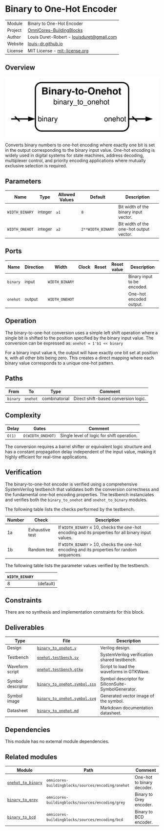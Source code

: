 # Binary to One-Hot Encoder

|         |                                                                                  |
| ------- | -------------------------------------------------------------------------------- |
| Module  | Binary to One-Hot Encoder                                                        |
| Project | [OmniCores-BuildingBlocks](https://github.com/Louis-DR/OmniCores-BuildingBlocks) |
| Author  | Louis Duret-Robert - [louisduret@gmail.com](mailto:louisduret@gmail.com)         |
| Website | [louis-dr.github.io](https://louis-dr.github.io)                                 |
| License | MIT License - [mit-license.org](https://mit-license.org)                         |

## Overview

![binary_to_onehot](binary_to_onehot.symbol.svg)

Converts binary numbers to one-hot encoding where exactly one bit is set in the output corresponding to the binary input value. One-hot encoding is widely used in digital systems for state machines, address decoding, multiplexer control, and priority encoding applications where mutually exclusive selection is required.

## Parameters

| Name           | Type    | Allowed Values | Default           | Description                             |
| -------------- | ------- | -------------- | ----------------- | --------------------------------------- |
| `WIDTH_BINARY` | integer | `≥1`           | `8`               | Bit width of the binary input vector.   |
| `WIDTH_ONEHOT` | integer | `≥2`           | `2**WIDTH_BINARY` | Bit width of the one-hot output vector. |

## Ports

| Name     | Direction | Width          | Clock | Reset | Reset value | Description                 |
| -------- | --------- | -------------- | ----- | ----- | ----------- | --------------------------- |
| `binary` | input     | `WIDTH_BINARY` |       |       |             | Binary input to be encoded. |
| `onehot` | output    | `WIDTH_ONEHOT` |       |       |             | One-hot encoded output.     |

## Operation

The binary-to-one-hot conversion uses a simple left shift operation where a single bit is shifted to the position specified by the binary input value. The conversion can be expressed as: `onehot = 1'b1 << binary`

For a binary input value `N`, the output will have exactly one bit set at position `N`, with all other bits being zero. This creates a direct mapping where each binary value corresponds to a unique one-hot pattern.

## Paths

| From     | To       | Type          | Comment                              |
| -------- | -------- | ------------- | ------------------------------------ |
| `binary` | `onehot` | combinatorial | Direct shift-based conversion logic. |

## Complexity

| Delay  | Gates             | Comment                                    |
| ------ | ----------------- | ------------------------------------------ |
| `O(1)` | `O(WIDTH_ONEHOT)` | Single level of logic for shift operation. |

The conversion requires a barrel shifter or equivalent logic structure and has a constant propagation delay independent of the input value, making it highly efficient for real-time applications.

## Verification

The binary-to-one-hot encoder is verified using a comprehensive SystemVerilog testbench that validates both the conversion correctness and the fundamental one-hot encoding properties. The testbench instanciates and verifies both the `binary_to_onehot` and `onehot_to_binary` modules.

The following table lists the checks performed by the testbench.

| Number | Check           | Description                                                                                         |
| ------ | --------------- | --------------------------------------------------------------------------------------------------- |
| 1a     | Exhaustive test | If `WIDTH_BINARY` ≤ 10, checks the one-hot encoding and its properties for all binary input values. |
| 1b     | Random test     | If `WIDTH_BINARY` > 10, checks the one-hot encoding and its properties for random sequences.        |

The following table lists the parameter values verified by the testbench.

| `WIDTH_BINARY` |           |
| -------------- | --------- |
| 8              | (default) |

## Constraints

There are no synthesis and implementation constraints for this block.

## Deliverables

| Type              | File                                                         | Description                                         |
| ----------------- | ------------------------------------------------------------ | --------------------------------------------------- |
| Design            | [`binary_to_onehot.v`](binary_to_onehot.v)                   | Verilog design.                                     |
| Testbench         | [`onehot.testbench.sv`](onehot.testbench.sv)                 | SystemVerilog verification shared testbench.        |
| Waveform script   | [`onehot.testbench.gtkw`](onehot.testbench.gtkw)             | Script to load the waveforms in GTKWave.            |
| Symbol descriptor | [`binary_to_onehot.symbol.sss`](binary_to_onehot.symbol.sss) | Symbol descriptor for SiliconSuite-SymbolGenerator. |
| Symbol image      | [`binary_to_onehot.symbol.svg`](binary_to_onehot.symbol.svg) | Generated vector image of the symbol.               |
| Datasheet         | [`binary_to_onehot.md`](binary_to_onehot.md)                 | Markdown documentation datasheet.                   |

## Dependencies

This module has no external module dependencies.

## Related modules

| Module                                        | Path                                               | Comment                    |
| --------------------------------------------- | -------------------------------------------------- | -------------------------- |
| [`onehot_to_binary`](onehot_to_binary.md)     | `omnicores-buildingblocks/sources/encoding/onehot` | One-hot to binary decoder. |
| [`binary_to_grey`](../grey/binary_to_grey.md) | `omnicores-buildingblocks/sources/encoding/grey`   | Binary to Grey encoder.    |
| [`binary_to_bcd`](binary_to_bcd.md)           | `omnicores-buildingblocks/sources/encoding/bcd`    | Binary to BCD encoder.     |
